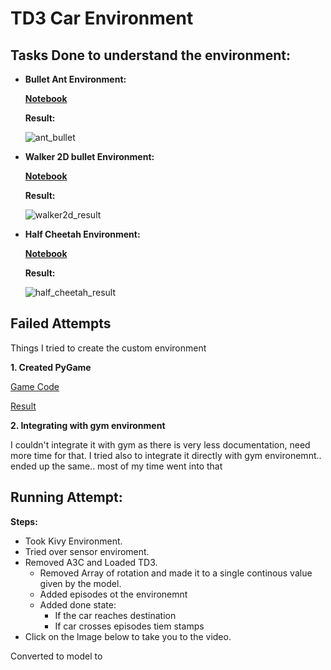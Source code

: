# TD3 Car Environment 

## Tasks Done to understand the environment:

* **Bullet Ant Environment:**

  [**Notebook**]()
  
  **Result:**
  
  ![ant_bullet](Assets/ant_bullet.gif)

* **Walker 2D bullet Environment:**

  [**Notebook**]()
  
  **Result:**
  
  ![walker2d_result](Assets/walker_bullet.gif)

* **Half Cheetah Environment:**

  [**Notebook**]()
  
  **Result:**
   
  ![half_cheetah_result](half_cheetah.gif)

## Failed Attempts

Things I tried to create the custom environment

**1. Created PyGame**

[Game Code]()

[Result]()

**2. Integrating with gym environment**

I couldn't integrate it with gym as there is very less documentation, need more time for that. 
I tried also to integrate it directly with gym environemnt.. ended up the same..
most of my time went into that

## Running Attempt:

**Steps:**

* Took Kivy Environment.
* Tried over sensor enviroment.
* Removed A3C and Loaded TD3.
  * Removed Array of rotation and made it to a single continous value given by the model.
  * Added episodes ot the environemnt
  * Added done state:
    * If the car reaches destination
    * If car crosses episodes tiem stamps
 * Click on the lmage below to take you to the video.
 
 Converted to model to 
    
  
